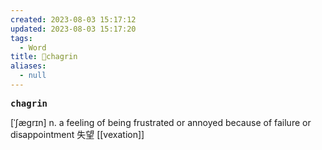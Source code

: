 ```yaml
---
created: 2023-08-03 15:17:12
updated: 2023-08-03 15:17:20
tags:
  - Word
title: 📖chagrin
aliases:
  - null
---
```


<pre><strong>chagrin</strong></pre>
[ˈʃægrɪn]
n. a feeling of being frustrated or annoyed because of failure or disappointment 失望
[[vexation]]
